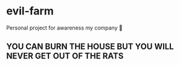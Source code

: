 # evil-farm
Personal project for awareness my company 👹

## YOU CAN BURN THE HOUSE BUT YOU WILL NEVER GET OUT OF THE RATS
